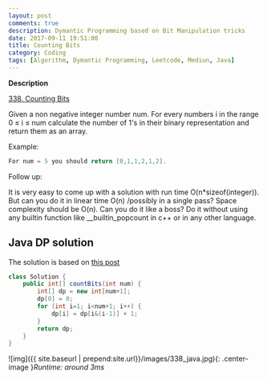 ```yaml
---
layout: post
comments: true
description: Dymantic Programming based on Bit Manipulation tricks
date: 2017-09-11 19:51:00
title: Counting Bits
category: Coding
tags: [Algorithm, Dymantic Programming, Leetcode, Mediun, Java]
---
```


**Description**

[338. Counting Bits](https://leetcode.com/problems/counting-bits/description/)

Given a non negative integer number num. For every numbers i in the range 0 ≤ i ≤ num calculate the number of 1's in their binary representation and return them as an array.

Example:
```java
For num = 5 you should return [0,1,1,2,1,2].
```

Follow up:

It is very easy to come up with a solution with run time O(n*sizeof(integer)). But can you do it in linear time O(n) /possibly in a single pass?
Space complexity should be O(n).
Can you do it like a boss? Do it without using any builtin function like __builtin_popcount in c++ or in any other language.




## Java DP solution
The solution is based on [this post](http://weihan.online/blog/eugenejw.github.io/_site/2017/07/leetcode-191.html)


```java
class Solution {
    public int[] countBits(int num) {
        int[] dp = new int[num+1];
        dp[0] = 0;
        for (int i=1; i<num+1; i++) {
            dp[i] = dp[i&(i-1)] + 1;
        }
        return dp;
    }
}
```

![img]({{ site.baseurl | prepend:site.url}}/images/338_java.jpg){: .center-image }*Runtime: around 3ms*

